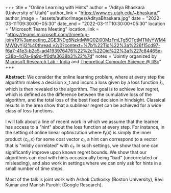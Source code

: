 +++
title = "Online Learning with Hints"
author = "Aditya Bhaskara (University of Utah)"
author_link = "https://www.cs.utah.edu/~bhaskara/"
author_image = "assets/authorImages/AdityaBhaskara.jpg"
date = "2022-03-11T09:30:00+05:30"
date_end = "2022-03-11T10:30:00+05:30"
location = "Microsoft Teams Meeting"
location_link = "https://teams.microsoft.com/l/meetup-join/19%3ameeting_ZGE3NDg5NzktMWQ0Zi00MzFmLTg5OTgtMTMyYWM4MWQyYjI2%40thread.v2/0?context=%7b%22Tid%22%3a%226f15cd97-f6a7-41e3-b2c5-ad4193976476%22%2c%22Oid%22%3a%227c84465e-c38b-4d7a-9a9d-ff0dfa3638b3%22%7d"
notes = "Jointly organized by <a href = "https://www.microsoft.com/en-us/research/lab/microsoft-research-india/" target= "_blank">Microsoft Research Lab - India</a> and <a href='https://www.csa.iisc.ac.in/theoretical-computer-science/' target= "_blank">Theoretical Computer Science @ IISc</a>"
+++

<b>Abstract:</b> We consider the online learning problem, where at every step the algorithm makes a decision x_t and
incurs a loss given by a loss function $\ell_t$, which is then revealed to the algorithm. The goal is to achieve low
regret, which is defined as the difference between the cumulative loss of the algorithm, and the total loss of the best
fixed decision in hindsight. Classical results in the area show that a sublinear regret can be achieved for a wide
class of loss functions.
<br><br>
I will talk about a line of recent work in which we assume that the learner has access to a "hint" about the loss
function at every step. For instance, in the setting of online linear optimization where $\ell_t(x)$ is simply the
inner product $\langle c_t, x\rangle$ for some cost vector $c_t$, a hint can correspond to a vector that is
"mildly correlated" with $c_t$. In such settings, we show that one can significantly improve upon known regret bounds.
We show that our algorithms can deal with hints occasionally being "bad" (uncorrelated or misleading), and also work in
settings where we can only ask for hints in a small number of time steps.
<br><br>
Most of the talk is joint work with Ashok Cutkosky (Boston University), Ravi Kumar and Manish Purohit (Google Research).
